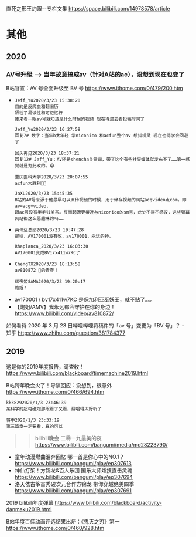 
直死之邪王灼眼--专栏文集 https://space.bilibili.com/14978578/article

# 其他

## 2020

### AV号升级 --> 当年故意搞成av（针对A站的ac），没想到现在也变了

B站官宣：AV 号全面升级至 BV 号 https://www.ithome.com/0/479/200.htm
- ```
  Jeff_Yu2020/3/23 15:38:20
  目的是反爬虫和翻旧历
  牺牲了易读性和可记忆行
  原来看一眼av号就知道是什么时候的视频 现在得进去看投稿时间了
  
  Jeff_Yu2020/3/23 16:27:58
  回复7# 数字：当年b太年轻 学niconico 和acfun整个av 想抖机灵 现在也得学会回避了
  
  回头再见2020/3/23 18:37:21
  回复12# Jeff_Yu：AV还是shencha关键词，带了这个有些社交媒体就发布不了……第一感觉就是为此改的。😂
  
  重庆医科大学2020/3/23 20:07:55
  acfun大胜利🌺🐔
  
  JaXL2020/3/23 15:45:35
  B站的AV号来源于他最早可以直传视频的时候，用于储存视频的网站acgvideo点com，即av=acg+video，
  跟ac号没有半毛钱关系。反而起源更接近与niconico的sm号，此处不得不感叹，这些弹幕网站都这么恶趣味的吗……
  ```
- ```
  英伟达总部2020/3/23 19:47:28
  那啥，AV170001没有改，av170001，永远的神。
  
  Rhaplanca_2020/3/23 16:03:30
  AV170001变成BV17x411w7KC了
  ```
- ```
  ChengTX2020/3/23 18:13:58
  av810872 👴的青春！
  
  辉夜姬SAMA2020/3/23 19:20:17
  炮姐！
  ```
- av170001 / bv17x411w7KC 是保加利亚巫妖王，就不贴了。。。
- 【炮姐/AMV】我永远都会守护在你的身边！ https://www.bilibili.com/video/av810872/

如何看待 2020 年 3 月 23 日哔哩哔哩将稿件的「av 号」变更为「BV 号」？ - 知乎 https://www.zhihu.com/question/381784377

## 2019

这是你的2019年度报告，请查收！ https://www.bilibili.com/blackboard/timemachine2019.html

B站跨年晚会火了！导演回应：没想到，很意外 https://www.ithome.com/0/466/694.htm
```
kkk8292020/1/3 23:46:39
某科学的超电磁炮那段看了又看，翻唱得太好听了

蒋申2020/1/3 23:33:19
第三篇章一定要看，真的可以
```
>> bilibili晚会 二零一九最美的夜 https://www.bilibili.com/bangumi/media/md28223790/
- 童年动漫燃曲泪奔回忆 哪一首是你心中的NO.1？ https://www.bilibili.com/bangumi/play/ep307613
- 神仙打架！方锦龙&百人乐团 国乐大师炫技直击灵魂 https://www.bilibili.com/bangumi/play/ep307694
- 洛天依古筝首秀破次元合作方锦龙 带你穿越绝美四季 https://www.bilibili.com/bangumi/play/ep307691

2019 bilibili年度弹幕 https://www.bilibili.com/blackboard/activity-danmaku2019.html

B站年度百佳动画评选结果出炉：《鬼灭之刃》第一 https://www.ithome.com/0/460/928.htm
